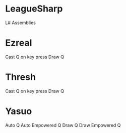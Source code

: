 LeagueSharp
===========

L# Assemblies


Ezreal
======
Cast Q on key press
Draw Q

Thresh
======
Cast Q on key press
Draw Q

Yasuo
=====
Auto Q
Auto Empowered Q
Draw Q
Draw Empowered Q
